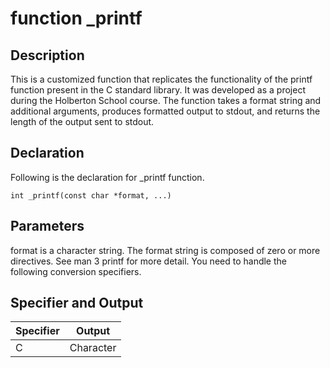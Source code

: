 # function _printf
## Description
This is a customized function that replicates the functionality of the printf function present in the C standard library. It was developed as a project during the Holberton School course. The function takes a format string and additional arguments, produces formatted output to stdout, and returns the length of the output sent to stdout.
## Declaration
Following is the declaration for _printf function.

`int _printf(const char *format, ...)`

## Parameters
format is a character string. The format string is composed of zero or more directives. See man 3 printf for more detail. You need to handle the following conversion specifiers.

## Specifier and Output

|Specifier|Output|
|---------|------|
|C|Character|